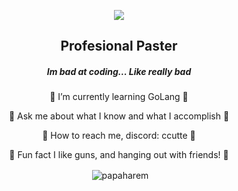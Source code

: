 <p align="center">
<img align = "center" src= "https://media4.giphy.com/media/v1.Y2lkPTc5MGI3NjExcWhwa3hyM21iYWFhbW4ycW1nMnIycWpqZXp3dXk1c2g5anB6ZGd2bCZlcD12MV9pbnRlcm5hbF9naWZfYnlfaWQmY3Q9Zw/yEqur0PjR6Tu2YK4jd/giphy.gif">
</p>

<h2 align="center"> Profesional Paster </h2>

<h5 align="center"> Im bad at coding... Like really bad </h5>


 <p align="center">
 🤍 I’m currently learning GoLang 🤍
 </p>
 <p align="center">
 🤍 Ask me about what I know and what I accomplish 🤍
 </p>
 <p align="center">
 🤍 How to reach me, discord: ccutte 🤍
 </p>
 <p align="center">
 🤍 Fun fact I like guns, and hanging out with friends! 🤍
 </p>



<p align="center">&nbsp;<img align="center" src="https://github-readme-stats.vercel.app/api?username=papaharem&show_icons=true&theme=dark&title_color=000000&text_color=000000&bg_color=ffffff&locale=en" alt="papaharem" /></p>
